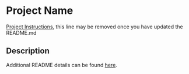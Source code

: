 # Project Name

[Project Instructions](./INSTRUCTIONS.md), this line may be removed once you have updated the README.md

## Description

<!-- Your project description goes here. What problem did you solve? How did you solve it?

This application has an input form that collects employee first name, last name, ID number, job title, annual salary.

The input fields will be collected via jQuery in the .js script 

The 'Submit' button:

 Collects the form information
 Stores the information to calculate monthly costs 
 Appends information to the DOM 
 Clears the input fields. 
 
 The stored information, will be calculated and appended to the DOM. 
 
 // CONDITIONAL INFORMATION
 If the total monthly cost exceeds $20,000, add a red background color to the total monthly cost.

A delete button will remove an employee from the DOM. 

 -->


Additional README details can be found [here](https://github.com/PrimeAcademy/readme-template/blob/master/README.md).
